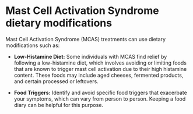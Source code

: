 # Mast Cell Activation Syndrome dietary modifications

Mast Cell Activation Syndrome (MCAS) treatments can use dietary modifications such as:

* **Low-Histamine Diet:** Some individuals with MCAS find relief by following a low-histamine diet, which involves avoiding or limiting foods that are known to trigger mast cell activation due to their high histamine content. These foods may include aged cheeses, fermented products, and certain processed or leftovers.

* **Food Triggers:** Identify and avoid specific food triggers that exacerbate your symptoms, which can vary from person to person. Keeping a food diary can be helpful for this purpose.
